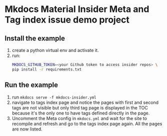 # Mkdocs Material Insider Meta and Tag index issue demo project

## Install the example

1. create a python virtual env and activate it.
1. run:
    ```bash
    MKDOCS_GITHUB_TOKEN=<your Github token to access insider repos> \
    pip install -r requirements.txt
    ```

## Run the example

1. run `mkdocs serve -f mkdocs-insider.yml`
1. navigate to tags index page and notice the pages with first and second tags are not visible but only
    third tag page is displayed in the TOC because it's the only one to have tags defined directly in the page.
1. Uncomment the Meta config in `mkdocs.yml` and wait for the site to recompile and refresh
     and go to the tags index page again. All the pages are now listed.
